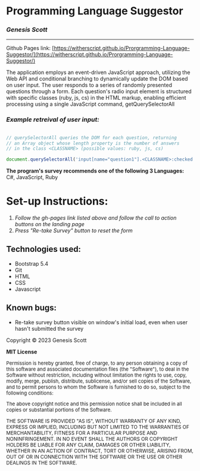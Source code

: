 # Programming Language Suggestor 
### ***Genesis Scott***

***

Github Pages link: [https://witherscript.github.io/Prorgramming-Language-Suggestor/](https://witherscript.github.io/Prorgramming-Language-Suggestor/)

The application employs an event-driven JavaScript approach, utilizing the Web API and conditional branching to dynamically update the DOM based on user input. The user responds to a series of randomly presented questions through a form. Each question's radio input element is structured with specific classes (ruby, js, cs) in the HTML markup, enabling efficient processing using a single JavaScript command, getQuerySelectorAll

### _Example retreival of user input:_
```javascript
 
// querySelectorAll queries the DOM for each question, returning
// an Array object whose length property is the number of answers 
// in the class <CLASSNAME> (possible values: ruby, js, cs)

document.querySelectorAll('input[name="question1"].<CLASSNAME>:checked').length; 
```

**The program's survey recommends one of the following 3 Languages:** C#, JavaScript, Ruby


# Set-up Instructions:
1. *Follow the gh-pages link listed above and follow the call to action buttons on the landing page*
2. *Press "Re-take Survey" button to reset the form*


## Technologies used:
  - Bootstrap 5.4
  - Git
  - HTML
  - CSS
  - Javascript



## Known bugs:
- Re-take survey button visible on window's initial load, even when user hasn't submitted the survey









Copyright &copy; 2023 Genesis Scott

**MIT License**

<font size="2">
Permission is hereby granted, free of charge, to any person obtaining a copy
of this software and associated documentation files (the "Software"), to deal
in the Software without restriction, including without limitation the rights
to use, copy, modify, merge, publish, distribute, sublicense, and/or sell
copies of the Software, and to permit persons to whom the Software is
furnished to do so, subject to the following conditions:

The above copyright notice and this permission notice shall be included in all
copies or substantial portions of the Software.

THE SOFTWARE IS PROVIDED "AS IS", WITHOUT WARRANTY OF ANY KIND, EXPRESS OR
IMPLIED, INCLUDING BUT NOT LIMITED TO THE WARRANTIES OF MERCHANTABILITY,
FITNESS FOR A PARTICULAR PURPOSE AND NONINFRINGEMENT. IN NO EVENT SHALL THE
AUTHORS OR COPYRIGHT HOLDERS BE LIABLE FOR ANY CLAIM, DAMAGES OR OTHER
LIABILITY, WHETHER IN AN ACTION OF CONTRACT, TORT OR OTHERWISE, ARISING FROM,
OUT OF OR IN CONNECTION WITH THE SOFTWARE OR THE USE OR OTHER DEALINGS IN THE
SOFTWARE.
</font>
